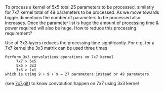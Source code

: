 To process a kernel of 5x5 total 25 parameters to be processed, similarly for 7x7 kernel total of 49 parameters to be processed. As we move towards bigger dimentions the number of parameters to be processed also increases. Once the parameter list is huge the amount of processing time & power required will also be huge. How to reduce this processing requirement?

Use of 3x3 layers reduces the processing time significantly. For e.g. for a 7x7 kernel the 3x3 matrix can be used three times

    Perform 3x3 convolutions operations on 7x7 kernel 
         7x7 > 5x5
         5x5 > 3x3
         3x3 > 1x1
    which is using 9 + 9 + 9 = 27 parameters instead or 49 parameters

(see [7x7.gif](https://github.com/anuragal/deep-learning/blob/master/S1/7x7.gif)) to know convolution happen on 7x7 using 3x3 kernel

